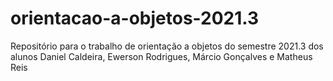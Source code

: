 # orientacao-a-objetos-2021.3
Repositório para o trabalho de orientação a objetos do semestre 2021.3 dos alunos Daniel Caldeira, Ewerson Rodrigues, Márcio Gonçalves e Matheus Reis
